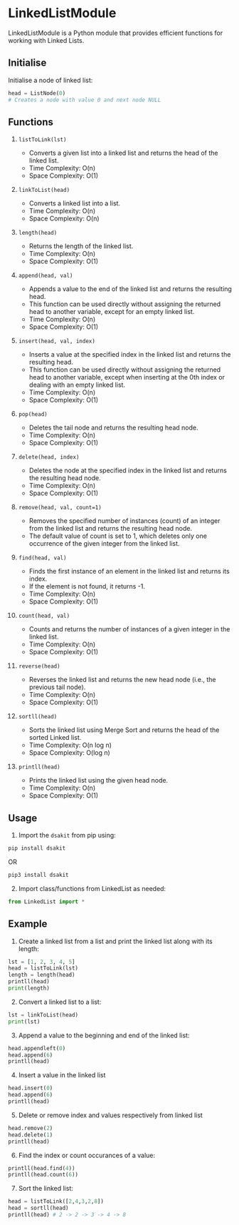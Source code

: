 # LinkedListModule

LinkedListModule is a Python module that provides efficient functions for working with Linked Lists.

## Initialise

Initialise a node of linked list:
```python
head = ListNode(0) 
# Creates a node with value 0 and next node NULL
```

## Functions

1. `listToLink(lst)`
   - Converts a given list into a linked list and returns the head of the linked list.
   - Time Complexity: O(n)
   - Space Complexity: O(1)

2. `linkToList(head)`
   - Converts a linked list into a list.
   - Time Complexity: O(n)
   - Space Complexity: O(n)
   
3. `length(head)`
   - Returns the length of the linked list.
   - Time Complexity: O(n)
   - Space Complexity: O(1)
   
4. `append(head, val)`
   - Appends a value to the end of the linked list and returns the resulting head.
   - This function can be used directly without assigning the returned head to another variable, except for an empty linked list.
   - Time Complexity: O(n)
   - Space Complexity: O(1)

5. `insert(head, val, index)`
   - Inserts a value at the specified index in the linked list and returns the resulting head.
   - This function can be used directly without assigning the returned head to another variable, except when inserting at the 0th index or dealing with an empty linked list.
   - Time Complexity: O(n)
   - Space Complexity: O(1)
   
6. `pop(head)`
   - Deletes the tail node and returns the resulting head node.
   - Time Complexity: O(n)
   - Space Complexity: O(1)
   
7. `delete(head, index)`
   - Deletes the node at the specified index in the linked list and returns the resulting head node.
   - Time Complexity: O(n)
   - Space Complexity: O(1)
   
8. `remove(head, val, count=1)`
   - Removes the specified number of instances (count) of an integer from the linked list and returns the resulting head node.
   - The default value of count is set to 1, which deletes only one occurrence of the given integer from the linked list.
   
9. `find(head, val)`
   - Finds the first instance of an element in the linked list and returns its index.
   - If the element is not found, it returns -1.
   - Time Complexity: O(n)
   - Space Complexity: O(1)
   
10. `count(head, val)`
    - Counts and returns the number of instances of a given integer in the linked list.
    - Time Complexity: O(n)
    - Space Complexity: O(1)

11. `reverse(head)`
    - Reverses the linked list and returns the new head node (i.e., the previous tail node).
    - Time Complexity: O(n)
    - Space Complexity: O(1)

12. `sortll(head)`
    - Sorts the linked list using Merge Sort and returns the head of the sorted Linked list.
    - Time Complexity: O(n log n)
    - Space Complexity: O(log n)

13. `printll(head)`
    - Prints the linked list using the given head node.
    - Time Complexity: O(n)
    - Space Complexity: O(1)

## Usage

1. Import the `dsakit` from pip using:

```bash
pip install dsakit
```
OR
```bash
pip3 install dsakit
```

2. Import class/functions from LinkedList as needed:

```python
from LinkedList import *
```

## Example

1. Create a linked list from a list and print the linked list along with its length:

```python
lst = [1, 2, 3, 4, 5]
head = listToLink(lst)
length = length(head)
printll(head)
print(length)
```

2. Convert a linked list to a list:

```python
lst = linkToList(head)
print(lst)
```

3. Append a value to the beginning and end of the linked list:

```python
head.appendleft(0)
head.append(6)
printll(head)
```

4. Insert a value in the linked list

```python
head.insert(0)
head.append(6)
printll(head)
```

5. Delete or remove index and values respectively from linked list

```python
head.remove(2)
head.delete(1)
printll(head)
```

6. Find the index or count occurances of a value:

```python
printll(head.find(4))
printll(head.count(6))
```

7. Sort the linked list:

```python
head = listToLink([2,4,3,2,8])
head = sortll(head)
printll(head) # 2 -> 2 -> 3 -> 4 -> 8
```